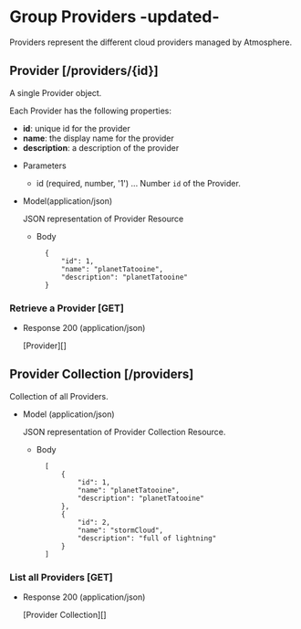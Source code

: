 # Group Providers -updated-
Providers represent the different cloud providers managed by Atmosphere.

## Provider [/providers/{id}]
A single Provider object.

Each Provider has the following properties:

- **id**: unique id for the provider
- **name**: the display name for the provider
- **description**: a description of the provider


+ Parameters
    + id (required, number, '1') ... Number `id` of the Provider.

+ Model(application/json)

    JSON representation of Provider Resource

    + Body

            {
                "id": 1,
                "name": "planetTatooine",
                "description": "planetTatooine"
            }              


### Retrieve a Provider [GET]
+ Response 200 (application/json)

    [Provider][]

## Provider Collection [/providers]
Collection of all Providers.

+ Model (application/json)

    JSON representation of Provider Collection Resource.

    + Body

            [
                {
                    "id": 1,
                    "name": "planetTatooine",
                    "description": "planetTatooine"
                },
                {
                    "id": 2,
                    "name": "stormCloud",
                    "description": "full of lightning"
                }
            ]
            
### List all Providers [GET]
+ Response 200 (application/json)

    [Provider Collection][]

